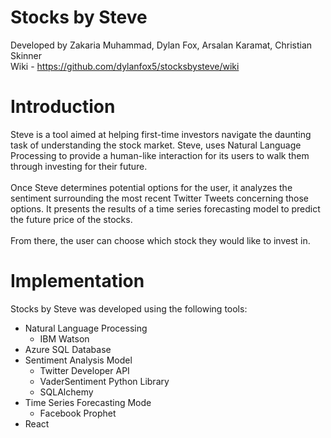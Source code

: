 # Stocks by Steve
Developed by Zakaria Muhammad, Dylan Fox, Arsalan Karamat, Christian Skinner
<br>Wiki - https://github.com/dylanfox5/stocksbysteve/wiki
# Introduction
Steve is a tool aimed at helping first-time investors navigate the daunting task of understanding the stock market. Steve, uses Natural Language Processing to provide a human-like interaction for its users to walk them through investing for their future.
<br><br>
Once Steve determines potential options for the user, it analyzes the sentiment surrounding the most recent Twitter Tweets concerning those options. It presents the results of a time series forecasting model to predict the future price of the stocks.
<br><br>
From there, the user can choose which stock they would like to invest in.

# Implementation
Stocks by Steve was developed using the following tools: 
<br>
* Natural Language Processing
  * IBM Watson
* Azure SQL Database
* Sentiment Analysis Model
  * Twitter Developer API
  * VaderSentiment Python Library
  * SQLAlchemy
* Time Series Forecasting Mode
  * Facebook Prophet
* React
